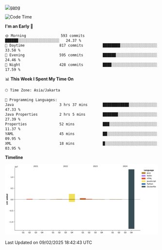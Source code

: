 <!-- [<img src='https://dev.karakun.com/assets/posts/2018-09-16-jc-java-article/3duke_suspects.jpg' alt='java'>](https://github.com/yeahbutstill) -->
[<img src='https://asset-2.tstatic.net/tribunnewswiki/foto/bank/images/Mozart.jpg' alt='gang'>](https://github.com/yeahbutstill)

<!--START_SECTION:waka-->
![Code Time](http://img.shields.io/badge/Code%20Time-3%2C173%20hrs%2021%20mins-blue)

**I'm an Early 🐤** 

```text
🌞 Morning                593 commits         ██████░░░░░░░░░░░░░░░░░░░   24.37 % 
🌆 Daytime                817 commits         ████████░░░░░░░░░░░░░░░░░   33.58 % 
🌃 Evening                595 commits         ██████░░░░░░░░░░░░░░░░░░░   24.46 % 
🌙 Night                  428 commits         ████░░░░░░░░░░░░░░░░░░░░░   17.59 % 
```


📊 **This Week I Spent My Time On** 

```text
🕑︎ Time Zone: Asia/Jakarta

💬 Programming Languages: 
Java                     3 hrs 37 mins       ████████████░░░░░░░░░░░░░   47.33 % 
Java Properties          2 hrs 5 mins        ███████░░░░░░░░░░░░░░░░░░   27.39 % 
Properties               52 mins             ███░░░░░░░░░░░░░░░░░░░░░░   11.37 % 
YAML                     45 mins             ██░░░░░░░░░░░░░░░░░░░░░░░   09.95 % 
XML                      18 mins             █░░░░░░░░░░░░░░░░░░░░░░░░   03.95 % 
```

**Timeline**

![Lines of Code chart](https://raw.githubusercontent.com/yeahbutstill/yeahbutstill/main/assets/bar_graph.png)


 Last Updated on 09/02/2025 18:42:43 UTC
<!--END_SECTION:waka-->
